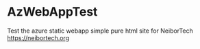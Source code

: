 # AzWebAppTest
Test the azure static webapp
simple pure html site for NeiborTech
https://neibortech.org
